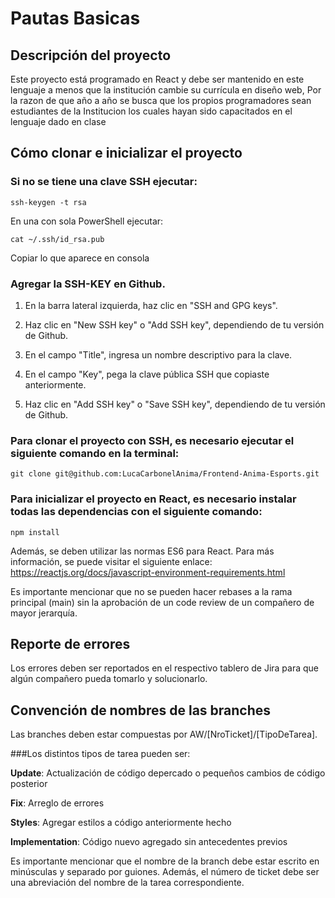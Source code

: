 # Pautas Basicas

## Descripción del proyecto
Este proyecto está programado en React y debe ser mantenido en este lenguaje a menos que la institución cambie su currícula en diseño web, Por la razon de que año a año se busca que los propios programadores sean estudiantes de la Institucion los cuales hayan sido capacitados en el lenguaje dado en clase

## Cómo clonar e inicializar el proyecto

### Si no se tiene una clave SSH ejecutar:

```
ssh-keygen -t rsa
```

En una con sola PowerShell ejecutar:

```
cat ~/.ssh/id_rsa.pub
```
Copiar lo que aparece en consola

### Agregar la SSH-KEY en Github. 
 
1. En la barra lateral izquierda, haz clic en "SSH and GPG keys".

2. Haz clic en "New SSH key" o "Add SSH key", dependiendo de tu versión de Github.

3. En el campo "Title", ingresa un nombre descriptivo para la clave.

4. En el campo "Key", pega la clave pública SSH que copiaste anteriormente.

5. Haz clic en "Add SSH key" o "Save SSH key", dependiendo de tu versión de Github.


### Para clonar el proyecto con SSH, es necesario ejecutar el siguiente comando en la terminal:

```
git clone git@github.com:LucaCarbonelAnima/Frontend-Anima-Esports.git
```

### Para inicializar el proyecto en React, es necesario instalar todas las dependencias con el siguiente comando:

```
npm install
```


Además, se deben utilizar las normas ES6 para React. Para más información, se puede visitar el siguiente enlace: https://reactjs.org/docs/javascript-environment-requirements.html

Es importante mencionar que no se pueden hacer rebases a la rama principal (main) sin la aprobación de un code review de un compañero de mayor jerarquía.

## Reporte de errores
Los errores deben ser reportados en el respectivo tablero de Jira para que algún compañero pueda tomarlo y solucionarlo.

## Convención de nombres de las branches
Las branches deben estar compuestas por AW/[NroTicket]/[TipoDeTarea].

###Los distintos tipos de tarea pueden ser:

**Update**: Actualización de código depercado o pequeños cambios de código posterior

**Fix**: Arreglo de errores

**Styles**: Agregar estilos a código anteriormente hecho

**Implementation**: Código nuevo agregado sin antecedentes previos

Es importante mencionar que el nombre de la branch debe estar escrito en minúsculas y separado por guiones. Además, el número de ticket debe ser una abreviación del nombre de la tarea correspondiente.
